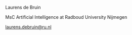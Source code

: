 Laurens de Bruin

MsC Artificial Intelligence at Radboud University Nijmegen

laurens.debruin@ru.nl

<!---
laurens88/laurens88 is a ✨ special ✨ repository because its `README.md` (this file) appears on your GitHub profile.
You can click the Preview link to take a look at your changes.
--->
